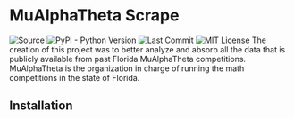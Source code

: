 # MuAlphaTheta Scrape
![Source](https://img.shields.io/github/downloads/thewilliamc15/MAO_Scrape/total.svg)
![PyPI - Python Version](https://img.shields.io/pypi/pyversions/Django.svg)
![Last Commit](https://img.shields.io/github/last-commit/thewilliamc15/MAO_Scrape/master.svg)
[![MIT License](https://img.shields.io/badge/license-MIT-blue.svg?style=flat)](http://choosealicense.com/licenses/mit/)
The creation of this project was to better analyze and absorb all the data that is publicly available from past Florida MuAlphaTheta competitions. MuAlphaTheta is the organization in charge of running the math competitions in the state of Florida.
## Installation
```python

```
